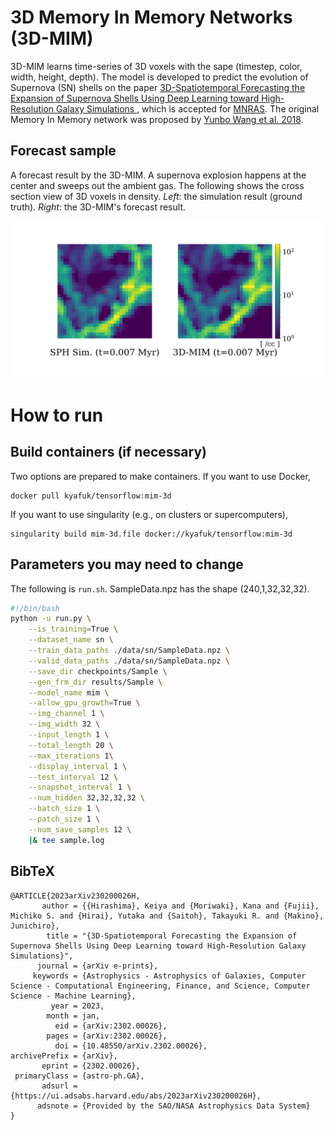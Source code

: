# 3D Memory In Memory Networks (3D-MIM)

3D-MIM learns time-series of 3D voxels with the sape (timestep, color, width, height, depth). The model is developed to predict the evolution of Supernova (SN) shells on the paper [3D-Spatiotemporal Forecasting the Expansion of Supernova Shells Using Deep Learning toward High-Resolution Galaxy Simulations
](https://arxiv.org/abs/2302.00026), which is accepted for [MNRAS](https://academic.oup.com/mnras). The original Memory In Memory network was proposed by [Yunbo Wang et al. 2018](https://arxiv.org/abs/1811.07490).

## Forecast sample
A forecast result by the 3D-MIM.
A supernova explosion happens at the center and sweeps out the ambient gas.
The following shows the cross section view of 3D voxels in density.
_Left_: the simulation result (ground truth). _Right_: the 3D-MIM's forecast result.

![SN](https://github.com/kyaFUK/3D-MIM/blob/master/test_sample/SN_video.gif)



# How to run

## Build containers (if necessary)

Two options are prepared to make containers.
If you want to use Docker,

```
docker pull kyafuk/tensorflow:mim-3d
```

If you want to use singularity (e.g., on clusters or supercomputers),

```
singularity build mim-3d.file docker://kyafuk/tensorflow:mim-3d
```

## Parameters you may need to change
The following is `run.sh`.
SampleData.npz has the shape (240,1,32,32,32).

```:run.sh
#!/bin/bash
python -u run.py \
    --is_training=True \
    --dataset_name sn \
    --train_data_paths ./data/sn/SampleData.npz \
    --valid_data_paths ./data/sn/SampleData.npz \
    --save_dir checkpoints/Sample \
    --gen_frm_dir results/Sample \
    --model_name mim \
    --allow_gpu_growth=True \
    --img_channel 1 \
    --img_width 32 \
    --input_length 1 \
    --total_length 20 \
    --max_iterations 1\
    --display_interval 1 \
    --test_interval 12 \
    --snapshot_interval 1 \
    --num_hidden 32,32,32,32 \
    --batch_size 1 \
    --patch_size 1 \
    --num_save_samples 12 \
    |& tee sample.log
```


## BibTeX
```
@ARTICLE{2023arXiv230200026H,
       author = {{Hirashima}, Keiya and {Moriwaki}, Kana and {Fujii}, Michiko S. and {Hirai}, Yutaka and {Saitoh}, Takayuki R. and {Makino}, Junichiro},
        title = "{3D-Spatiotemporal Forecasting the Expansion of Supernova Shells Using Deep Learning toward High-Resolution Galaxy Simulations}",
      journal = {arXiv e-prints},
     keywords = {Astrophysics - Astrophysics of Galaxies, Computer Science - Computational Engineering, Finance, and Science, Computer Science - Machine Learning},
         year = 2023,
        month = jan,
          eid = {arXiv:2302.00026},
        pages = {arXiv:2302.00026},
          doi = {10.48550/arXiv.2302.00026},
archivePrefix = {arXiv},
       eprint = {2302.00026},
 primaryClass = {astro-ph.GA},
       adsurl = {https://ui.adsabs.harvard.edu/abs/2023arXiv230200026H},
      adsnote = {Provided by the SAO/NASA Astrophysics Data System}
}
```
